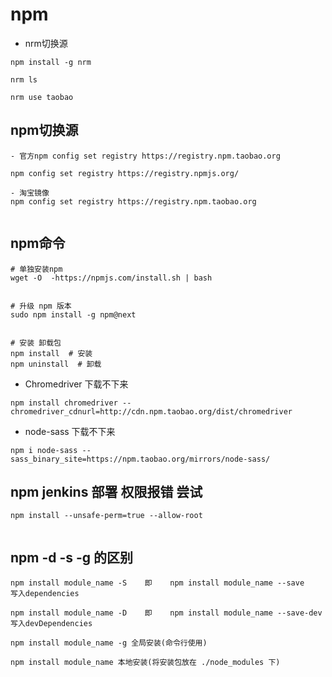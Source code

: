 # npm
- nrm切换源
```
npm install -g nrm

nrm ls

nrm use taobao

```

## npm切换源
```
- 官方npm config set registry https://registry.npm.taobao.org

npm config set registry https://registry.npmjs.org/

- 淘宝镜像
npm config set registry https://registry.npm.taobao.org


```

## npm命令
```
# 单独安装npm
wget -O  -https://npmjs.com/install.sh | bash


# 升级 npm 版本
sudo npm install -g npm@next


# 安装 卸载包
npm install  # 安装
npm uninstall  # 卸载

```
- Chromedriver 下载不下来
```
npm install chromedriver --chromedriver_cdnurl=http://cdn.npm.taobao.org/dist/chromedriver

```
- node-sass 下载不下来
```
npm i node-sass --sass_binary_site=https://npm.taobao.org/mirrors/node-sass/

```

## npm jenkins 部署 权限报错 尝试
```
npm install --unsafe-perm=true --allow-root


```

## npm -d -s -g 的区别
```
npm install module_name -S    即    npm install module_name --save    写入dependencies

npm install module_name -D    即    npm install module_name --save-dev 写入devDependencies

npm install module_name -g 全局安装(命令行使用)

npm install module_name 本地安装(将安装包放在 ./node_modules 下)
